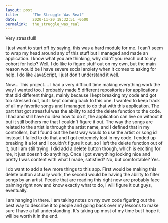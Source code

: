 ```yaml
---
layout: post
title:      "The Struggle Was Real"
date:       2020-11-20 18:32:51 -0500
permalink:  the_struggle_was_real
---
```



Very stressfull!

I just want to start off by saying, this was a hard module for me. I can't seem to wrap my head around any of this stuff but I managed and made an application. I know what you are thinking, why didn't you reach out to my cohort for help? Well, I do like to figure stuff out on my own, but the main reason would be I have severe social anxiety when it comes to asking for help. I do like JavaScript, I just don't understand it well.

Now... This project.... I had a very difficult time making everything work the way I wanted too. I probably made 5 different repositories for applications that did different things, mainly because I kept breaking my code and got too stressed out, but I kept coming back to this one. I wanted to keep track of all my favorite songs and I managed to do that with this application. The part that got stressful was the ability to add the delete function to the code. I had and still have no idea how to do it, the application can live on without it but it still bothers me that I couldn't figure it out. The way the songs are related to the artist is through the artist name, and I defined that in my controllers, but I found out the best way would to use the artist or song id instead. I failed to do that and I got extremely lost in my code. I ended up breaking it a lot and I couldn't figure it out, so I left the delete function out of it, but I am still trying. I did add a delete button though, which is exciting for me, it just doesn't do anything. Once I got everything looking nice and pretty I was content with what I made, satisfied? No, but comfortable? Yes. 

I do want to add a few more things to this app. First would be making this delete button actually work, the second would be having the ability to filter songs by an artist. People that are reading this right now are probably face palming right now and know exactly what to do, I will figure it out guys, eventually.

I am hanging in there. I am taking notes on my own code figuring out the best way to describe it to people and going back over my lessons to make sure I have a full understanding. It's taking up most of my time but I hope it will be worth it in the end. 
